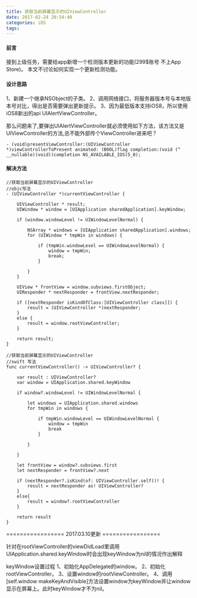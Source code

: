```yaml
---
title: 获取当前屏幕显示的UIViewController
date: 2017-02-24 20:54:40
categories: iOS
tags:
---
```


#### 前言
接到上级任务，需要给app新增一个检测版本更新的功能(299$账号 不上App Store)。
本文不讨论如何实现一个更新检测功能。

#### 设计思路
1、新建一个继承NSObject的子类。
2、调用网络接口，将服务器版本号与本地版本号对比，得出是否需要弹出更新提示。
3、因为最低版本支持iOS8，所以使用iOS8新出的api UIAlertViewController。

那么问题来了,要弹出UIAlertViewController就必须使用如下方法，该方法又是UIViewController的方法,总不能外部传个ViewController进来吧？<!--more-->
 
``` objc
- (void)presentViewController:(UIViewController *)viewControllerToPresent animated: (BOOL)flag completion:(void (^ __nullable)(void))completion NS_AVAILABLE_IOS(5_0); 
```

#### 解决方法
``` objc 
//获取当前屏幕显示的UIViewController 
//objc写法
- (UIViewController *)currentViewController {

    UIViewController * result;
    UIWindow * window = [UIApplication sharedApplication].keyWindow;

    if (window.windowLevel != UIWindowLevelNormal) {

        NSArray * windows = [UIApplication sharedApplication].windows;
        for (UIWindow * tmpWin in windows) {

            if (tmpWin.windowLevel == UIWindowLevelNormal) {
                window = tmpWin;
                break;
            }

        }
    }

    UIView * frontView = window.subviews.firstObject;
    UIResponder * nextResponder = frontView.nextResponder;

    if ([nextResponder isKindOfClass:[UIViewController class]]) {
        result = (UIViewController *)nextResponder;
    }
    else {
        result = window.rootViewController;
    }

    return result;
}
```

``` objc
//获取当前屏幕显示的UIViewController 
//swift 写法
func currentViewController() -> UIViewController? {

    var result : UIViewController?
    var window = UIApplication.shared.keyWindow

    if window?.windowLevel != UIWindowLevelNormal {

        let windows = UIApplication.shared.windows
        for tmpWin in windows {

            if tmpWin.windowLevel == UIWindowLevelNormal {
                window = tmpWin
                break
            }

        }

    }

    let frontView = window?.subviews.first
    let nextResponder = frontView?.next

    if (nextResponder?.isKind(of: UIViewController.self))! {
        result = nextResponder as! UIViewController?
    }
    else{
        result = window?.rootViewController
    }

    return result
}
```

================= 2017.03.10更新 =================

针对在rootViewController的viewDidLoad里调用UIApplication.shared.keyWindow时会出现keyWindow为nil的情况作出解释

keyWindow设置过程
1、初始化AppDelegate的window。
2、初始化rootViewController。
3、设置window的rootViewController。
4、调用[self.window makeKeyAndVisible]方法设置window为keyWindow并让window显示在屏幕上。此时keyWindow才不为nil。
























